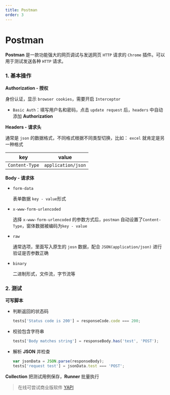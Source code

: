 ```yaml
---
title: Postman
order: 3
---
```


# Postman

**Postman** 是一款功能强大的网页调试与发送网页 `HTTP` 请求的 `Chrome` 插件。可以用于测试发送各种 `HTTP` 请求。

### 1. 基本操作

**Authorization - 授权**

身份认证，显示 `browser cookies`，需要开启 `Interceptor`

- `Basic Auth`：填写用户名和密码，点击 `update request` 后，`headers` 中自动添加 **Authorization**

**Headers - 请求头**

通常是 `json` 的数据格式，不同格式根据不同类型切换，比如： `excel` 就肯定是另一种格式

| key            | value              |
| -------------- | ------------------ |
| `Content-Type` | `application/json` |

**Body - 请求体**

- `form-data`

  表单数据 `key - value`形式

- `x-www-form-urlencoded`

  选择 `x-www-form-urlencoded` 的参数方式后，`postman` 自动设置了`Content-Type`，窗体数据被编码为`key - value`

- `raw`

  通常选项，里面写入原生的 `josn` 数据，配合 `JSON(application/json)` 进行验证是否参数正确

- `binary`

  二进制形式，文件流，字节流等

### 2. 测试

**可写脚本**

- 判断返回的状态码

  ```js
  tests['Status code is 200'] = responseCode.code === 200;
  ```

- 校验包含字符串

  ```js
  tests['Body matches string'] = responseBody.has('test', 'POST');
  ```

- 解析 **JSON** 并检查

  ```js
  var jsonData = JSON.parse(responseBody);
  tests['request test'] = jsonData.test === 'POST';
  ```

**Collection** 
把测试用例保存，**Runner** 批量执行

> 在线可尝试商业版软件 [YAPI](https://yapi.ymfe.org/) 
